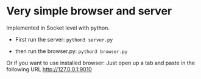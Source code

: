 # Very simple browser and server
Implemented in Socket level with python. 

- First run the server: 
`python3 server.py`

- then run the browser.py:
`python3 browser.py`



Or if you want to use installed browser: 
Just open up a tab and paste in the following URL
http://127.0.0.1:9010

